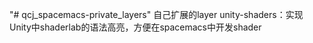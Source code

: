 "# qcj_spacemacs-private_layers" 
自己扩展的layer
unity-shaders：实现Unity中shaderlab的语法高亮，方便在spacemacs中开发shader
